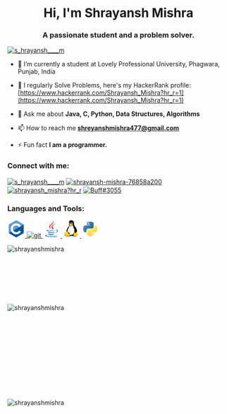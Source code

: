 <h1 align="center">Hi, I'm Shrayansh Mishra</h1>
<h3 align="center">A passionate student and a problem solver.</h3>

<p align="left"> <a href="https://twitter.com/s_hrayansh____m" target="blank"><img src="https://img.shields.io/twitter/follow/s_hrayansh____m?logo=twitter&style=for-the-badge" alt="s_hrayansh____m" /></a> </p>

- 🔭 I’m currently a student at Lovely Professional University, Phagwara, Punjab, India

<!--- - 👨‍💻 All of my projects are available at [https://github.com/shrayanshmishra](https://github.com/shrayanshmishra) -->

- 📝 I regularly Solve Problems, here's my HackerRank profile: [https://www.hackerrank.com/Shrayansh_Mishra?hr_r=1](https://www.hackerrank.com/Shrayansh_Mishra?hr_r=1)

- 💬 Ask me about **Java, C, Python, Data Structures, Algorithms**

- 📫 How to reach me **shreyanshmishra477@gmail.com**

- ⚡ Fun fact **I am a programmer.**

<h3 align="left">Connect with me:</h3>
<p align="left">
<a href="https://twitter.com/s_hrayansh____m" target="blank"><img align="center" src="https://raw.githubusercontent.com/rahuldkjain/github-profile-readme-generator/master/src/images/icons/Social/twitter.svg" alt="s_hrayansh____m" height="30" width="40" /></a>
<a href="https://linkedin.com/in/shrayansh-mishra-76858a200" target="blank"><img align="center" src="https://raw.githubusercontent.com/rahuldkjain/github-profile-readme-generator/master/src/images/icons/Social/linked-in-alt.svg" alt="shrayansh-mishra-76858a200" height="30" width="40" /></a>
<a href="https://www.hackerrank.com/shrayansh_mishra?hr_r" target="blank"><img align="center" src="https://raw.githubusercontent.com/rahuldkjain/github-profile-readme-generator/master/src/images/icons/Social/hackerrank.svg" alt="shrayansh_mishra?hr_r" height="30" width="40" /></a>
<a href="https://discord.gg/Buff#3055" target="blank"><img align="center" src="https://raw.githubusercontent.com/rahuldkjain/github-profile-readme-generator/master/src/images/icons/Social/discord.svg" alt="Buff#3055" height="30" width="40" /></a>
</p>
<h3 align="left">Languages and Tools:</h3>
<p align="left"> <a href="https://www.cprogramming.com/" target="_blank" rel="noreferrer"> <img src="https://raw.githubusercontent.com/devicons/devicon/master/icons/c/c-original.svg" alt="c" width="40" height="40"/> </a> <a href="https://git-scm.com/" target="_blank" rel="noreferrer"> <img src="https://www.vectorlogo.zone/logos/git-scm/git-scm-icon.svg" alt="git" width="40" height="40"/> </a> <a href="https://www.java.com" target="_blank" rel="noreferrer"> <img src="https://raw.githubusercontent.com/devicons/devicon/master/icons/java/java-original.svg" alt="java" width="40" height="40"/> </a> <a href="https://www.linux.org/" target="_blank" rel="noreferrer"> <img src="https://raw.githubusercontent.com/devicons/devicon/master/icons/linux/linux-original.svg" alt="linux" width="40" height="40"/> </a> <a href="https://www.python.org" target="_blank" rel="noreferrer"> <img src="https://raw.githubusercontent.com/devicons/devicon/master/icons/python/python-original.svg" alt="python" width="40" height="40"/> </a> </p>
<p><img align="left" src="https://github-readme-stats.vercel.app/api/top-langs?username=shrayanshmishra&show_icons=true&theme=dracula&locale=en&layout=compact" alt="shrayanshmishra" /></p><br /><br /><br /><br /><br /><br /><br />
<p>&nbsp;<img align="left" src="https://github-readme-stats.vercel.app/api?username=shrayanshmishra&show_icons=true&theme=dracula&locale=en" alt="shrayanshmishra" /></p><br /><br /><br /><br /><br /><br /><br /><br /><br /><br />
<p><img align="left" src="https://github-readme-streak-stats.herokuapp.com/?user=shrayanshmishra&theme=dark" alt="shrayanshmishra" /></p>
